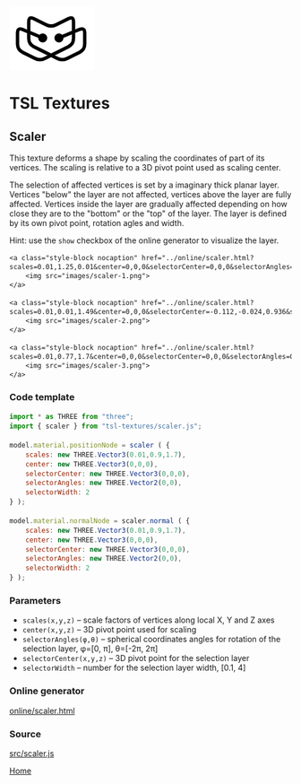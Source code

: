 <img class="logo" src="../assets/logo/logo.png">


# TSL Textures


## Scaler

This texture deforms a shape by scaling the coordinates of part of its vertices.
The scaling is relative to a 3D pivot point used as scaling center.

The selection of affected vertices is set by a imaginary thick planar
layer. Vertices "below" the layer are not affected, vertices above the layer are
fully affected. Vertices inside the layer are gradually affected depending on
how close they are to the "bottom" or the "top" of the layer. The layer is
defined by its own pivot point, rotation agles and width.

Hint: use the `show` checkbox of the online generator to visualize the layer.

<p class="gallery">

	<a class="style-block nocaption" href="../online/scaler.html?scales=0.01,1.25,0.01&center=0,0,0&selectorCenter=0,0,0&selectorAngles=0,0&selectorWidth=2">
		<img src="images/scaler-1.png">
	</a>

	<a class="style-block nocaption" href="../online/scaler.html?scales=0.01,0.01,1.49&center=0,0,0&selectorCenter=-0.112,-0.024,0.936&selectorAngles=1.56,0&selectorWidth=1.6965">
		<img src="images/scaler-2.png">
	</a>

	<a class="style-block nocaption" href="../online/scaler.html?scales=0.01,0.77,1.7&center=0,0,0&selectorCenter=0,0,0&selectorAngles=0.77,6.283185307179586&selectorWidth=1.3104">
		<img src="images/scaler-3.png">
	</a>

</p>


### Code template

```js
import * as THREE from "three";
import { scaler } from "tsl-textures/scaler.js";

model.material.positionNode = scaler ( {
	scales: new THREE.Vector3(0.01,0.9,1.7),
	center: new THREE.Vector3(0,0,0),
	selectorCenter: new THREE.Vector3(0,0,0),
	selectorAngles: new THREE.Vector2(0,0),
	selectorWidth: 2
} );

model.material.normalNode = scaler.normal ( {
	scales: new THREE.Vector3(0.01,0.9,1.7),
	center: new THREE.Vector3(0,0,0),
	selectorCenter: new THREE.Vector3(0,0,0),
	selectorAngles: new THREE.Vector2(0,0),
	selectorWidth: 2
} );

```


### Parameters

* `scales(x,y,z)` &ndash; scale factors of vertices along local X, Y and Z axes
* `center(x,y,z)` &ndash; 3D pivot point used for scaling
* `selectorAngles(φ,θ)` &ndash; spherical coordinates angles for rotation of the selection layer, φ=[0, &pi;], θ=[-2&pi;, 2&pi;]
* `selectorCenter(x,y,z)` &ndash; 3D pivot point for the selection layer
* `selectorWidth` &ndash; number for the selection layer width, [0.1, 4]


### Online generator

[online/scaler.html](../online/scaler.html)


### Source

[src/scaler.js](https://github.com/boytchev/tsl-textures/blob/main/src/scaler.js)


		
<div class="footnote">
	<a href="../">Home</a>
</div>